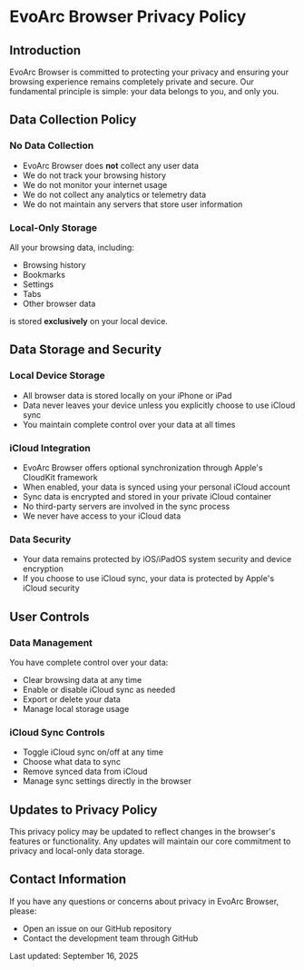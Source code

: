 # EvoArc Browser Privacy Policy

## Introduction

EvoArc Browser is committed to protecting your privacy and ensuring your browsing experience remains completely private and secure. Our fundamental principle is simple: your data belongs to you, and only you.

## Data Collection Policy

### No Data Collection
- EvoArc Browser does **not** collect any user data
- We do not track your browsing history
- We do not monitor your internet usage
- We do not collect any analytics or telemetry data
- We do not maintain any servers that store user information

### Local-Only Storage
All your browsing data, including:
- Browsing history
- Bookmarks
- Settings
- Tabs
- Other browser data

is stored **exclusively** on your local device.

## Data Storage and Security

### Local Device Storage
- All browser data is stored locally on your iPhone or iPad
- Data never leaves your device unless you explicitly choose to use iCloud sync
- You maintain complete control over your data at all times

### iCloud Integration
- EvoArc Browser offers optional synchronization through Apple's CloudKit framework
- When enabled, your data is synced using your personal iCloud account
- Sync data is encrypted and stored in your private iCloud container
- No third-party servers are involved in the sync process
- We never have access to your iCloud data

### Data Security
- Your data remains protected by iOS/iPadOS system security and device encryption
- If you choose to use iCloud sync, your data is protected by Apple's iCloud security

## User Controls

### Data Management
You have complete control over your data:
- Clear browsing data at any time
- Enable or disable iCloud sync as needed
- Export or delete your data
- Manage local storage usage

### iCloud Sync Controls
- Toggle iCloud sync on/off at any time
- Choose what data to sync
- Remove synced data from iCloud
- Manage sync settings directly in the browser

## Updates to Privacy Policy

This privacy policy may be updated to reflect changes in the browser's features or functionality. Any updates will maintain our core commitment to privacy and local-only data storage.

## Contact Information

If you have any questions or concerns about privacy in EvoArc Browser, please:
- Open an issue on our GitHub repository
- Contact the development team through GitHub

Last updated: September 16, 2025